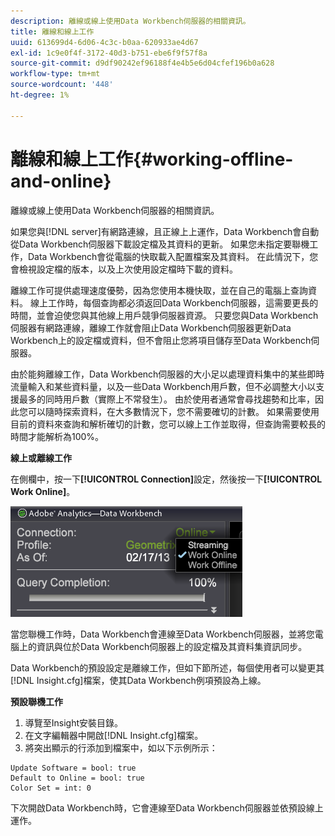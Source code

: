 ```yaml
---
description: 離線或線上使用Data Workbench伺服器的相關資訊。
title: 離線和線上工作
uuid: 613699d4-6d06-4c3c-b0aa-620933ae4d67
exl-id: 1c9e0f4f-3172-40d3-b751-ebe6f9f57f8a
source-git-commit: d9df90242ef96188f4e4b5e6d04cfef196b0a628
workflow-type: tm+mt
source-wordcount: '448'
ht-degree: 1%

---
```


# 離線和線上工作{#working-offline-and-online}

離線或線上使用Data Workbench伺服器的相關資訊。

如果您與[!DNL server]有網路連線，且正線上上運作，Data Workbench會自動從Data Workbench伺服器下載設定檔及其資料的更新。 如果您未指定要聯機工作，Data Workbench會從電腦的快取載入配置檔案及其資料。 在此情況下，您會檢視設定檔的版本，以及上次使用設定檔時下載的資料。

離線工作可提供處理速度優勢，因為您使用本機快取，並在自己的電腦上查詢資料。 線上工作時，每個查詢都必須返回Data Workbench伺服器，這需要更長的時間，並會迫使您與其他線上用戶競爭伺服器資源。 只要您與Data Workbench伺服器有網路連線，離線工作就會阻止Data Workbench伺服器更新Data Workbench上的設定檔或資料，但不會阻止您將項目儲存至Data Workbench伺服器。

由於能夠離線工作，Data Workbench伺服器的大小足以處理資料集中的某些即時流量輸入和某些資料量，以及一些Data Workbench用戶數，但不必調整大小以支援最多的同時用戶數（實際上不常發生）。 由於使用者通常會尋找趨勢和比率，因此您可以隨時探索資料，在大多數情況下，您不需要確切的計數。 如果需要使用目前的資料來查詢和解析確切的計數，您可以線上工作並取得，但查詢需要較長的時間才能解析為100%。

**線上或離線工作**

在側欄中，按一下&#x200B;**[!UICONTROL Connection]**&#x200B;設定，然後按一下&#x200B;**[!UICONTROL Work Online]**。

![](assets/sidebar_work_online.png)

當您聯機工作時，Data Workbench會連線至Data Workbench伺服器，並將您電腦上的資訊與位於Data Workbench伺服器上的設定檔及其資料集資訊同步。

Data Workbench的預設設定是離線工作，但如下節所述，每個使用者可以變更其[!DNL Insight.cfg]檔案，使其Data Workbench例項預設為上線。

**預設聯機工作**

1. 導覽至Insight安裝目錄。
1. 在文字編輯器中開啟[!DNL Insight.cfg]檔案。
1. 將突出顯示的行添加到檔案中，如以下示例所示：

```
Update Software = bool: true
Default to Online = bool: true
Color Set = int: 0
```

下次開啟Data Workbench時，它會連線至Data Workbench伺服器並依預設線上運作。
